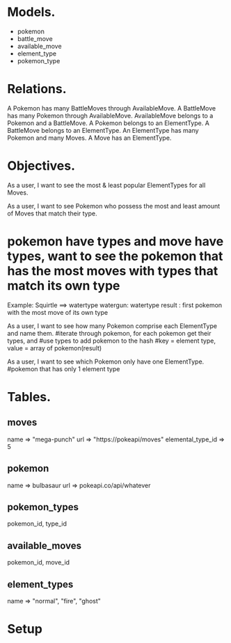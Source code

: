 # Models.

- pokemon
- battle_move
- available_move
- element_type
- pokemon_type

# Relations.

A Pokemon has many BattleMoves through AvailableMove.
A BattleMove has many Pokemon through AvailableMove.
AvailableMove belongs to a Pokemon and a BattleMove.
A Pokemon belongs to an ElementType.
A BattleMove belongs to an ElementType.
An ElementType has many Pokemon and many Moves.
A Move has an ElementType.

# Objectives.

<!-- As a user, I want to see the most & least common available move between all Pokemon. -->

<!-- As a user, I want to see all the Pokemon that can be assigned a specific Move. -->

<!-- As a user, I want to see the most & least popular ElementTypes for all Pokemon -->

As a user, I want to see the most & least popular ElementTypes for all Moves.


As a user, I want to see Pokemon who possess the most and least amount of Moves that match their type.
# pokemon have types and move have types, want to see the pokemon that has the most moves with types that match its own type
Example: Squirtle ==> watertype
          watergun: watertype
result : first pokemon with the most move of its own type

As a user, I want to see how many Pokemon comprise each ElementType and name them.
#iterate through pokemon, for each pokemon get their types, and #use types to add pokemon to the hash
#key = element type, value = array of pokemon(result)

As a user, I want to see which Pokemon only have one ElementType.
#pokemon that has only 1 element type

# Tables.

## moves
name => "mega-punch"
url => "https://pokeapi/moves"
elemental_type_id => 5

## pokemon
name => bulbasaur
url => pokeapi.co/api/whatever

## pokemon_types
pokemon_id, type_id

## available_moves
pokemon_id, move_id

## element_types
name => "normal", "fire", "ghost"

# Setup
